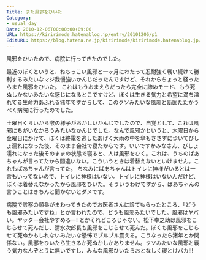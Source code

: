 ```yaml
---
Title: また風邪をひいた
Category:
- usual day
Date: 2010-12-06T00:00:00+09:00
URL: https://kiririmode.hatenablog.jp/entry/20101206/p1
EditURL: https://blog.hatena.ne.jp/kiririmode/kiririmode.hatenablog.jp/atom/entry/8454420450078211337
---
```



風邪をひいたので、病院に行ってきたのでした。

最近のぼくというと、ねちっこい風邪と一ヶ月にわたって忍耐強く戦い続けて勝利するみたいなマジ我慢強いかんじだったんですけど、それからちょっと経ったらまた風邪をひいた。
これはもうおまえらだったら完全に諦めモード、もう死ぬしかないみたいな感じになるとこですけど、ぼくは生きる気力と希望に満ち溢れてる生命力あふれる猪年ですからして、このクソみたいな風邪と断固たたかうべく病院に行ったのでした。

土曜日くらいから喉の様子がおかしいかんじでしたので、自覚として、これは風邪にちがいなかろうみたいなかんじでした。なんで風邪かというと、木曜日から金曜日にかけて、ぼくは終電を逃したあげく大雨の中を傘もささずに歩いてびしょ濡れになった後、そのまま会社で寝たからです。いいですかみなさん、びしょ濡れになった後そのままの状態で寝ると、人は風邪をひく。これは、うちのばあちゃんが言ってたから間違いない。こういうときは着替えないといけません。これもばあちゃんが言ってた。
ちなみにばあちゃんはトイレに神様がいるとは一言もいってないので、トイレに神様はいない。トイレに神様はいないんだけど、ぼくは着替えなかったから風邪をひいた。そういうわけですから、ばあちゃんの言うことはきちんと聞かないとダメです。

病院で診察の順番がまわってきたのでお医者さんに診てもらったところ、「どうも風邪みたいですね」とか言われたので、どうも風邪みたいでした。風邪はヤバい。ヤッター会社やすめるー! とかそれどころじゃない。松下幸之助は風邪をこじらせて死んだし、清水次郎長も風邪をこじらせて死んだ。ぼくも風邪をこじらせて死ぬかもしれないみたいな恐怖でブルブル震える。こうなったら猪年とか関係ない。風邪をひいたら生きるか死ぬかしかありません。クソみたいな風邪と戦う気力なんぞとうに無いですし、みんな風邪ひいたらおとなしく寝とけバカ!!!
